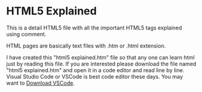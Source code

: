 # HTML5 Explained
This is a detail HTML5 file with all the important HTML5 tags explained using comment.

HTML pages are basically text files with .htm or .html extension.

I have created this "html5 explained.htm" file so that any one can learn html just by reading this file. If you are interested please download the file named "html5 explained.htm" and open it in a code editor and read line by line. Visual Studio Code or VSCode is best code editor these days. You may want to [Download VSCode](https://code.visualstudio.com/).
